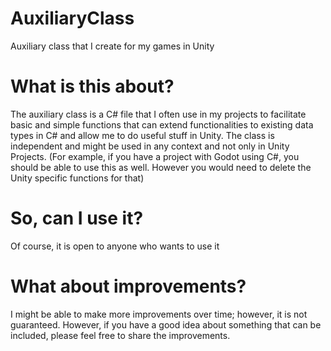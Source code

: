 # AuxiliaryClass
Auxiliary class that I create for my games in Unity

# What is this about?
The auxiliary class is a C# file that I often use in my projects to facilitate basic and simple functions that can extend functionalities to existing data types in C# and allow me to do useful stuff in Unity. The class is independent and might be used in any context and not only in Unity Projects. (For example, if you have a project with Godot using C#, you should be able to use this as well. However you would need to delete the Unity specific functions for that)

# So, can I use it?
Of course, it is open to anyone who wants to use it

# What about improvements?
I might be able to make more improvements over time; however, it is not guaranteed. However, if you have a good idea about something that can be included, please feel free to share the improvements.
